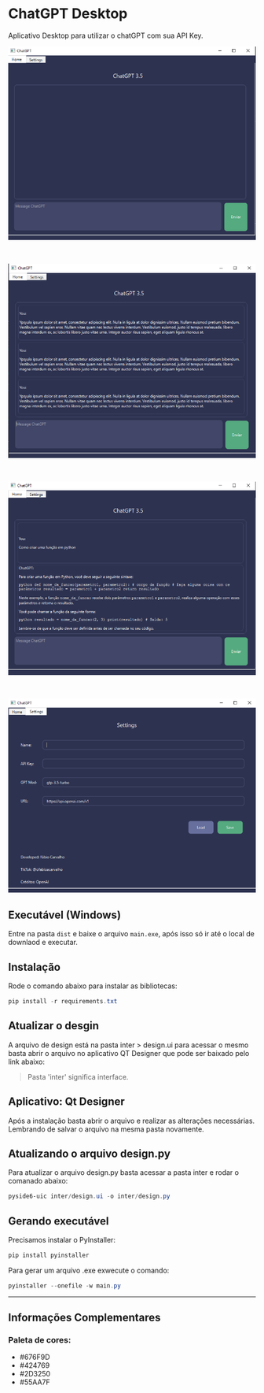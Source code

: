 # ChatGPT Desktop

Aplicativo Desktop para utilizar o chatGPT com sua API Key.

![alt text](image.png)

<br>

![alt text](image-2.png)

<br>

![alt text](image-3.png)

<br>

![alt text](image-1.png)

## Executável (Windows)

Entre na pasta `dist` e baixe o arquivo `main.exe`, após isso só ir até o local de downlaod e executar.

## Instalação
Rode o comando abaixo para instalar as bibliotecas:

```powershell
pip install -r requirements.txt
```
## Atualizar o desgin
A arquivo de design está na pasta inter > design.ui para acessar o mesmo basta abrir o arquivo no aplicativo QT Designer que pode ser baixado pelo link abaixo:

> Pasta 'inter' significa interface.

## Aplicativo: Qt Designer

Após a instalação basta abrir o arquivo e realizar as alterações necessárias. Lembrando de salvar o arquivo na mesma pasta novamente.

## Atualizando o arquivo design.py

Para atualizar o arquivo design.py basta acessar a pasta inter e rodar o comanado abaixo:

```powershell
pyside6-uic inter/design.ui -o inter/design.py
```

## Gerando executável
Precisamos instalar o PyInstaller:

```powershell
pip install pyinstaller
```

Para gerar um arquivo .exe exwecute o comando:

```powershell
pyinstaller --onefile -w main.py
```

---

## Informações Complementares

### Paleta de cores:

- #676F9D
- #424769
- #2D3250
- #55AA7F